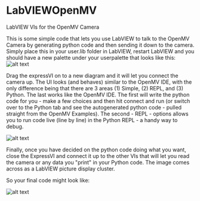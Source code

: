 # LabVIEWOpenMV
LabVIEW VIs for the OpenMV Camera

This is some simple code that lets you use LabVIEW to talk to the OpenMV Camera by generating python code and then sending it down to the camera. Simply place this in your user.lib folder in LabVIEW, restart LabVIEW and you should have a new palette under your userpalette that looks like this:
![alt text](https://github.com/chrisbuerginrogers/LabVIEWOpenMV/blob/master/_images/Palette.png)

Drag the expressVI on to a new diagram and it will let you connect the camera up.  The UI looks (and behaves) similar to the OpenMV IDE, with the only difference being that there are 3 areas (1) Simple, (2) REPL, and (3) Python.  The last works like the OpenMV IDE.  The first will write the python code for you - make a few choices and then hit connect and run (or switch over to the Python tab and see the autogenerated python code - pulled straight from the OpenMV Examples).  The second - REPL - options allows you to run code live (line by line) in the Python REPL - a handy way to debug.

![alt text](https://github.com/chrisbuerginrogers/LabVIEWOpenMV/blob/master/_images/Screens.png)

Finally, once you have decided on the python code doing what you want, close the ExpressVI and connect it up to the other VIs that will let you read the camera or any data you "print" in your Python code.  The image comes across as a LabVIEW picture display cluster.

So your final code might look like:

![alt text](https://github.com/chrisbuerginrogers/LabVIEWOpenMV/blob/master/_images/simpleCode.png)
